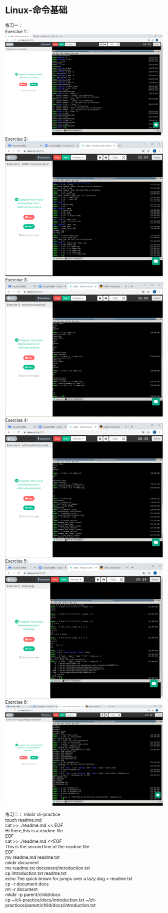 # Linux-命令基础  
练习一：    
      Exercise 1：
      ![image](https://github.com/yzq327/Linux-/blob/master/exercise1.png)
      Exercise 2:
      ![image](https://github.com/yzq327/Linux-/blob/master/exercise2.png)
      Exercise 3:
      ![image](https://github.com/yzq327/Linux-/blob/master/exercise3.png)
      Exercise 4:
      ![image](https://github.com/yzq327/Linux-/blob/master/exercise4.png)
      Exercise 5:
      ![image](https://github.com/yzq327/Linux-/blob/master/exercise5.png)
      Exercise 6:
      ![image](https://github.com/yzq327/Linux-/blob/master/exercise6.png)
      
练习二：
mkdir cli-practice  
touch readme.md  
cat >> ./readme.md << EOF  
Hi there,this is a readme file.  
EOF  
cat >> ./readme.md <<EOF  
This is the second line of the readme file.  
EOF  
mv readme.md readme.txt  
mkdir document  
mv readme.txt document/introduction.txt  
cp introduction.txt readme.txt  
echo The quick brown for jumps over a lazy dog > readme.txt  
cp -r document docs  
rm -r document  
mkdir -p parent/child/docs  
cp ~/cli-practice/docs/introduction.txt ~/cli-practioce/parent/child/docs/introduction.txt  
